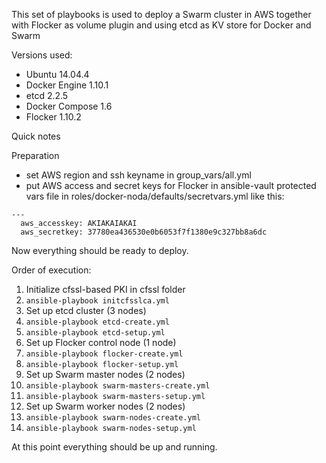 This set of playbooks is used to deploy a Swarm cluster in AWS together with Flocker as volume plugin and using etcd as KV store for Docker and Swarm

Versions used:
* Ubuntu 14.04.4
* Docker Engine 1.10.1
* etcd 2.2.5
* Docker Compose 1.6
* Flocker 1.10.2

Quick notes

Preparation
* set AWS region and ssh keyname in group_vars/all.yml
* put AWS access and secret keys for Flocker in ansible-vault protected vars file in roles/docker-noda/defaults/secretvars.yml like this:
```
---
  aws_accesskey: AKIAKAIAKAI
  aws_secretkey: 37780ea436530e0b6053f7f1380e9c327bb8a6dc
```

Now everything should be ready to deploy.


Order of execution:

1. Initialize cfssl-based PKI in cfssl folder
  1. `ansible-playbook initcfsslca.yml`
1. Set up etcd cluster (3 nodes)
  1. `ansible-playbook etcd-create.yml`
  1. `ansible-playbook etcd-setup.yml`
1. Set up Flocker control node (1 node)
  1. `ansible-playbook flocker-create.yml`
  1. `ansible-playbook flocker-setup.yml`
1. Set up Swarm master nodes (2 nodes)
  1. `ansible-playbook swarm-masters-create.yml`
  1. `ansible-playbook swarm-masters-setup.yml`
1. Set up Swarm worker nodes (2 nodes)
  1. `ansible-playbook swarm-nodes-create.yml`
  1. `ansible-playbook swarm-nodes-setup.yml`

At this point everything should be up and running.

